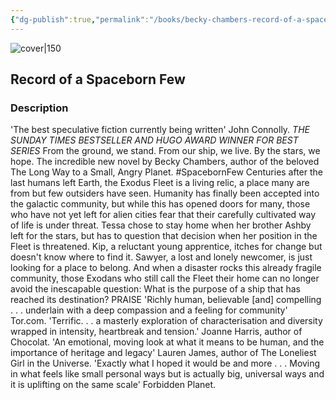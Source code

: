 ```yaml
---
{"dg-publish":true,"permalink":"/books/becky-chambers-record-of-a-spaceborn-few/","title":"\"Record of a Spaceborn Few\"","tags":["science-fiction"]}
---
```




![cover|150](http://books.google.com/books/content?id=Uq8FDgAAQBAJ&printsec=frontcover&img=1&zoom=1&edge=curl&source=gbs_api)

## Record of a Spaceborn Few

### Description

'The best speculative fiction currently being written' John Connolly. *THE SUNDAY TIMES BESTSELLER AND HUGO AWARD WINNER FOR BEST SERIES* From the ground, we stand. From our ship, we live. By the stars, we hope. The incredible new novel by Becky Chambers, author of the beloved The Long Way to a Small, Angry Planet. #SpacebornFew Centuries after the last humans left Earth, the Exodus Fleet is a living relic, a place many are from but few outsiders have seen. Humanity has finally been accepted into the galactic community, but while this has opened doors for many, those who have not yet left for alien cities fear that their carefully cultivated way of life is under threat. Tessa chose to stay home when her brother Ashby left for the stars, but has to question that decision when her position in the Fleet is threatened. Kip, a reluctant young apprentice, itches for change but doesn't know where to find it. Sawyer, a lost and lonely newcomer, is just looking for a place to belong. And when a disaster rocks this already fragile community, those Exodans who still call the Fleet their home can no longer avoid the inescapable question: What is the purpose of a ship that has reached its destination? PRAISE 'Richly human, believable [and] compelling . . . underlain with a deep compassion and a feeling for community' Tor.com. 'Terrific. . . a masterly exploration of characterisation and diversity wrapped in intensity, heartbreak and tension.' Joanne Harris, author of Chocolat. 'An emotional, moving look at what it means to be human, and the importance of heritage and legacy' Lauren James, author of The Loneliest Girl in the Universe. 'Exactly what I hoped it would be and more . . . Moving in what feels like small personal ways but is actually big, universal ways and it is uplifting on the same scale' Forbidden Planet.
```